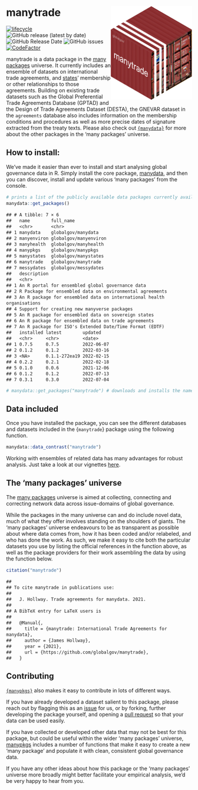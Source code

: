 
# manytrade <img src="man/figures/manytradeContainer.png" align="right" width="220"/>

<!-- badges: start -->

[![lifecycle](https://img.shields.io/badge/lifecycle-experimental-orange.svg)](https://www.tidyverse.org/lifecycle/#experimental)
![GitHub release (latest by
date)](https://img.shields.io/github/v/release/globalgov/manytrade)
![GitHub Release
Date](https://img.shields.io/github/release-date/globalgov/manytrade)
![GitHub
issues](https://img.shields.io/github/issues-raw/globalgov/manytrade)
[![CodeFactor](https://www.codefactor.io/repository/github/globalgov/manytrade/badge/main)](https://www.codefactor.io/repository/github/globalgov/manytrade/overview/main)
<!-- [![CII Best Practices](https://bestpractices.coreinfrastructure.org/projects/4867/badge)](https://bestpractices.coreinfrastructure.org/projects/4867) -->
<!-- badges: end -->

manytrade is a data package in the [many
packages](https://github.com/globalgov/) universe. It currently includes
an ensemble of datasets on international trade agreements, and
[states](https://github.com/globalgov/manystates)’ membership or other
relationships to those agreements. Building on existing trade datasets
such as the Global Preferential Trade Agreements Database (GPTAD) and
the Design of Trade Agreements Dataset (DESTA), the GNEVAR dataset in
the `agreements` database also includes information on the membership
conditions and procedures as well as more precise dates of signature
extracted from the treaty texts. Please also check out
[`{manydata}`](https://github.com/globalgov/manydata) for more about the
other packages in the ‘many packages’ universe.

## How to install:

We’ve made it easier than ever to install and start analysing global
governance data in R. Simply install the core package,
[manydata](https://github.com/globalgov/manydata), and then you can
discover, install and update various ‘many packages’ from the console.

``` r
# prints a list of the publicly available data packages currently available
manydata::get_packages()
```

    ## # A tibble: 7 × 6
    ##   name        full_name            
    ##   <chr>       <chr>                
    ## 1 manydata    globalgov/manydata   
    ## 2 manyenviron globalgov/manyenviron
    ## 3 manyhealth  globalgov/manyhealth 
    ## 4 manypkgs    globalgov/manypkgs   
    ## 5 manystates  globalgov/manystates 
    ## 6 manytrade   globalgov/manytrade  
    ## 7 messydates  globalgov/messydates 
    ##   description                                                          
    ##   <chr>                                                                
    ## 1 An R portal for ensembled global governance data                     
    ## 2 R Package for ensembled data on environmental agreements             
    ## 3 An R package for ensembled data on international health organisations
    ## 4 Support for creating new manyverse packages                          
    ## 5 An R package for ensembled data on sovereign states                  
    ## 6 An R package for ensembled data on trade agreements                  
    ## 7 An R package for ISO's Extended Date/Time Format (EDTF)              
    ##   installed latest        updated   
    ##   <chr>     <chr>         <date>    
    ## 1 0.7.5     0.7.5         2022-06-07
    ## 2 0.1.2     0.1.2         2022-03-16
    ## 3 <NA>      0.1.1-272ea19 2022-02-15
    ## 4 0.2.2     0.2.1         2022-02-18
    ## 5 0.1.0     0.0.6         2021-12-06
    ## 6 0.1.2     0.1.2         2022-07-13
    ## 7 0.3.1     0.3.0         2022-07-04

``` r
# manydata::get_packages("manytrade") # downloads and installs the named package
```

## Data included

Once you have installed the package, you can see the different databases
and datasets included in the {`manytrade`} package using the following
function.

``` r
manydata::data_contrast("manytrade")
```

Working with ensembles of related data has many advantages for robust
analysis. Just take a look at our vignettes
[here](https://globalgov.github.io/manydata/articles/user.html).

## The ‘many packages’ universe

The [many packages](https://github.com/globalgov/) universe is aimed at
collecting, connecting and correcting network data across issue-domains
of global governance.

While the packages in the many universe can and do include novel data,
much of what they offer involves standing on the shoulders of giants.
The ‘many packages’ universe endeavours to be as transparent as possible
about where data comes from, how it has been coded and/or relabeled, and
who has done the work. As such, we make it easy to cite both the
particular datasets you use by listing the official references in the
function above, as well as the package providers for their work
assembling the data by using the function below.

``` r
citation("manytrade")
```

    ## 
    ## To cite manytrade in publications use:
    ## 
    ##   J. Hollway. Trade agreements for manydata. 2021.
    ## 
    ## A BibTeX entry for LaTeX users is
    ## 
    ##   @Manual{,
    ##     title = {manytrade: International Trade Agreements for manydata},
    ##     author = {James Hollway},
    ##     year = {2021},
    ##     url = {https://github.com/globalgov/manytrade},
    ##   }

## Contributing

[`{manypkgs}`](https://github.com/globalgov/manypkgs) also makes it easy
to contribute in lots of different ways.

If you have already developed a dataset salient to this package, please
reach out by flagging this as an
[issue](https://github.com/globalgov/manytrade/issues) for us, or by
forking, further developing the package yourself, and opening a [pull
request](https://github.com/globalgov/manytrade/pulls) so that your data
can be used easily.

If you have collected or developed other data that may not be best for
this package, but could be useful within the wider ‘many packages’
universe, [manypkgs](https://github.com/globalgov/manypkgs) includes a
number of functions that make it easy to create a new ‘many package’ and
populate it with clean, consistent global governance data.

If you have any other ideas about how this package or the ‘many
packages’ universe more broadly might better facilitate your empirical
analysis, we’d be very happy to hear from you.
